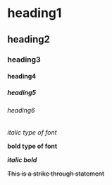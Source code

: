 # heading1
## heading2
### heading3
#### heading4
##### heading5
###### heading6

*italic type of font*

**bold type of font**

***italic bold***

~~This is a strike through statement~~
